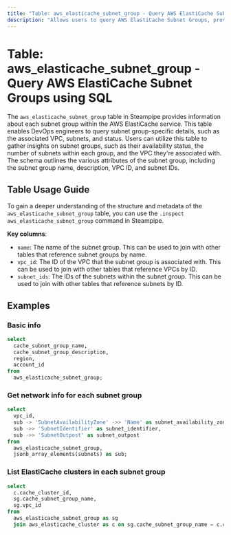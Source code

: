```yaml
---
title: "Table: aws_elasticache_subnet_group - Query AWS ElastiCache Subnet Groups using SQL"
description: "Allows users to query AWS ElastiCache Subnet Groups, providing details about each subnet group within their ElastiCache service, including the associated VPC, subnets, and status."
---
```


# Table: aws_elasticache_subnet_group - Query AWS ElastiCache Subnet Groups using SQL

The `aws_elasticache_subnet_group` table in Steampipe provides information about each subnet group within the AWS ElastiCache service. This table enables DevOps engineers to query subnet group-specific details, such as the associated VPC, subnets, and status. Users can utilize this table to gather insights on subnet groups, such as their availability status, the number of subnets within each group, and the VPC they're associated with. The schema outlines the various attributes of the subnet group, including the subnet group name, description, VPC ID, and subnet IDs.

## Table Usage Guide

To gain a deeper understanding of the structure and metadata of the `aws_elasticache_subnet_group` table, you can use the `.inspect aws_elasticache_subnet_group` command in Steampipe.

**Key columns**:

- `name`: The name of the subnet group. This can be used to join with other tables that reference subnet groups by name.
- `vpc_id`: The ID of the VPC that the subnet group is associated with. This can be used to join with other tables that reference VPCs by ID.
- `subnet_ids`: The IDs of the subnets within the subnet group. This can be used to join with other tables that reference subnets by ID.

## Examples

### Basic info

```sql
select
  cache_subnet_group_name,
  cache_subnet_group_description,
  region,
  account_id
from
  aws_elasticache_subnet_group;
```


### Get network info for each subnet group

```sql
select
  vpc_id,
  sub -> 'SubnetAvailabilityZone' ->> 'Name' as subnet_availability_zone,
  sub ->> 'SubnetIdentifier' as subnet_identifier,
  sub ->> 'SubnetOutpost' as subnet_outpost
from
  aws_elasticache_subnet_group,
  jsonb_array_elements(subnets) as sub;
```


### List ElastiCache clusters in each subnet group

```sql
select
  c.cache_cluster_id,
  sg.cache_subnet_group_name,
  sg.vpc_id
from
  aws_elasticache_subnet_group as sg
  join aws_elasticache_cluster as c on sg.cache_subnet_group_name = c.cache_subnet_group_name;
```
